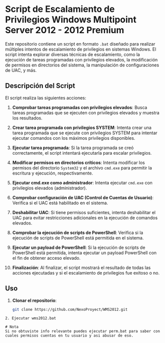 # Script de Escalamiento de Privilegios Windows Multipoint Server 2012 - 2012 Premium

Este repositorio contiene un script en formato `.bat` diseñado para realizar múltiples intentos de escalamiento de privilegios en sistemas Windows. El script intenta explorar diversas técnicas de escalamiento, como la ejecución de tareas programadas con privilegios elevados, la modificación de permisos en directorios del sistema, la manipulación de configuraciones de UAC, y más.

## Descripción del Script

El script realiza las siguientes acciones:

1. **Comprobar tareas programadas con privilegios elevados**: Busca tareas programadas que se ejecuten con privilegios elevados y muestra los resultados.
   
2. **Crear tarea programada con privilegios SYSTEM**: Intenta crear una tarea programada que se ejecute con privilegios SYSTEM para intentar ejecutar comandos con los máximos privilegios disponibles.
   
3. **Ejecutar tarea programada**: Si la tarea programada se creó correctamente, el script intentará ejecutarla para escalar privilegios.

4. **Modificar permisos en directorios críticos**: Intenta modificar los permisos del directorio `System32` y el archivo `cmd.exe` para permitir la escritura y ejecución, respectivamente.

5. **Ejecutar cmd.exe como administrador**: Intenta ejecutar `cmd.exe` con privilegios elevados (administrador).

6. **Comprobar configuración de UAC (Control de Cuentas de Usuario)**: Verifica si el UAC está habilitado en el sistema.

7. **Deshabilitar UAC**: Si tiene permisos suficientes, intenta deshabilitar el UAC para evitar restricciones adicionales en la ejecución de comandos elevados.

8. **Comprobar la ejecución de scripts de PowerShell**: Verifica si la ejecución de scripts de PowerShell está permitida en el sistema.

9. **Ejecutar un payload de PowerShell**: Si la ejecución de scripts de PowerShell está permitida, intenta ejecutar un payload PowerShell con el fin de obtener acceso elevado.

10. **Finalización**: Al finalizar, el script mostrará el resultado de todas las acciones ejecutadas y si el escalamiento de privilegios fue exitoso o no.

## Uso

1. **Clonar el repositorio**:
   ```bash
   git clone https://github.com/NexoProyect/WMS2012.git
```
2. Ejecutar wms2012.bat

# Nota
Si no obtuviste info relevante puedes ejecutar perm.bat para saber con cuales permisos cuentas en tu usuario y asi abusar de eso.
